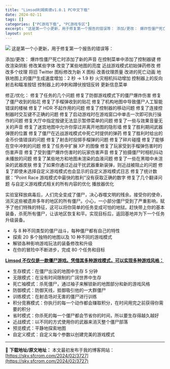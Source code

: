 ```yaml
---
title: "Limsod利姆索德v1.0.1 PC中文下载"
date: 2024-02-11
tags: []
categories: ["PC游戏下载", "PC游戏专区"]
excerpt: "这是第一个小更新，用于修复第一个报告的错误等： 添加/更改： 爆炸性僵尸死亡时添加了新的声音 在控制菜单中添加了控制器键 修改渲染阴影 修改某些字体 改变了某些地图的亮度 近战游戏模式初始弹药修改 修改多个纹理 将旧 Twitter 图标修改为新 X 图标 改善纹理质量 改进的死亡动画 地铁地图上的&hellip;"
layout: post
---
```


<img class="aligncenter" src="https://sky.sfcrom.com/wp-content/uploads/2024/02/bf156-4f1ca324d7cae51d5ddcff55c0de70a0bbe14074.png" />
这是第一个小更新，用于修复第一个报告的错误等：

添加/更改：
爆炸性僵尸死亡时添加了新的声音
在控制菜单中添加了控制器键
修改渲染阴影
修改某些字体
改变了某些地图的亮度
近战游戏模式初始弹药修改
修改多个纹理
将旧 Twitter 图标修改为新 X 图标
改善纹理质量
改进的死亡动画
地铁地图上的僵尸生成速度增加：2 秒 -&gt; 1.9 秒
火灾相机抖动增加
控制器上的反向射击和瞄准按钮
控制器上的冲刺和蹲伏按钮反转
更新信息菜单

修正/优化：
修复了任务的几个问题
修复了防御游戏模式下的僵尸爆炸伤害
修复了僵尸收到的贴花
修复了手榴弹收到的贴花
修复了机构地图中导致僵尸人工智能错误的楼梯
修复了 HDR 不起作用的问题
修复了控制器的移动问题
修复了连接控制器时交互键不正确的问题
修复了启动游戏时在游戏窗口中单击一次即可执行操作的问题
修复大厅中指定按键无法显示暂停菜单的问题
修复了一些与效果音量无关的声音
修复了迷宫地图中允许你穿过并离开地图的隐形墙
修复了胜利期间武器弹匣的位置
修复了僵尸在近战游戏模式中死亡时提供的弹药
修复了胜利时给出的金币价值错误的问题
修复了射击时投掷手榴弹的问题
修复了碎片碰撞
修复了能够在空中冲刺的问题
修复了任务中扩展 XP 的图像
修复了玩家受到手榴弹伤害时的伤害声音
修复了受到僵尸爆炸伤害时的玩家伤害声音
修复了拍摄僵尸时相机抖动未播放的问题
修复了某些地方和地图未渲染的血液问题
修复了一些在黑暗中未渲染的武器皮肤
修复了如果你通过近战干扰武器重新装弹，则近战被阻止的问题
修复了即使未选择自定义游戏模式也会显示的自定义游戏模式日志
修复了统计数据：“Point Race 游戏模式中最快的胜利”没有获取正确的数字
修复了几个翻译问题
与自定义游戏模式相关的所有内容的优化
播放器优化

实验室释放病毒后，人们完全变成了僵尸，决心吞噬文明的残余。接受你的使命，消灭这些被遗弃多年的地区的所有僵尸。小心，一小部分僵尸受到了严重影响，赋予了他们特殊的特征，这可以将你简单的任务变成可怕的地狱。赶快带上你的基本装备，杀死所有僵尸，让该地区恢复和平。实现目标后，返回基地并为下一个任务升级装备。
<ul class="bb_ul">
 	<li>与 8 种不同类型的僵尸战斗，每种僵尸都有自己的特性</li>
 	<li>探索 20 多个独特的地图以及 10 种不同的游戏模式</li>
 	<li>解锁各种影响游戏玩法的装备修改和升级</li>
 	<li>在你的冒险中不断进步，完成 80 个任务和目标</li>
</ul>
<strong><u>Limsod 不仅仅是一款僵尸游戏。凭借其多种游戏模式，可以实现多种游戏风格：</u></strong>
<ul class="bb_ul">
 	<li>生存模式：在僵尸出没的地图中生存 5 分钟</li>
 	<li>无限模式：在没有时间限制的广阔世界中生存</li>
 	<li>死亡袖模式：杀死僵尸，通过袖子来解锁新的地图部分和新的游戏风格</li>
 	<li>防御模式：防御天线，抵御吸引他的一大群僵尸</li>
 	<li>训练模式：在射击场对无害的僵尸进行训练</li>
 	<li>积分竞赛模式：你执行的每一个动作都会赚取积分，在时间用完之前获得你需要的积分</li>
 	<li>省时模式：你杀死的每一个僵尸都会节省你的时间，所以要生存得越久越好</li>
 	<li>近战模式：以不同的方式使用你的武器来消灭整个僵尸部落</li>
 	<li>预览模式：平静地探索地图</li>
 	<li>自定义模式：自定义每个参数以创建完美的游戏模式</li>
</ul>

---
📖 **下载地址/原文地址：** 本文最初发布于我的博客网站：[https://sky.sfcrom.com/2024/02/3727](https://sky.sfcrom.com/2024/02/3727)
